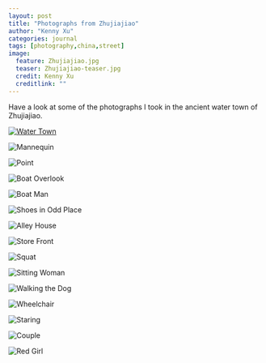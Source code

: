 ```yaml
---
layout: post
title: "Photographs from Zhujiajiao"
author: "Kenny Xu"
categories: journal
tags: [photography,china,street]
image:
  feature: Zhujiajiao.jpg
  teaser: Zhujiajiao-teaser.jpg
  credit: Kenny Xu
  creditlink: ""
---
```


Have a look at some of the photographs I took in the ancient water town of Zhujiajiao.

<a href="/kennythexu/images/Zhujiajiao/HQ/Zhujiajiao-6.jpg" target="_blank">![Water Town](/kennythexu/images/Zhujiajiao/Zhujiajiao-1-6.jpg "Water Town")</a>

![Mannequin](/kennythexu/images/Zhujiajiao/Zhujiajiao-1.jpg "Mannequin")

![Point](/kennythexu/images/Zhujiajiao/Zhujiajiao-1-3.jpg "Point")

![Boat Overlook](/kennythexu/images/Zhujiajiao/Zhujiajiao-1-5.jpg "Boat Overlook")

![Boat Man](/kennythexu/images/Zhujiajiao/Zhujiajiao-1-7.jpg "Boat Man")

![Shoes in Odd Place](/kennythexu/images/Zhujiajiao/Zhujiajiao-1-8.jpg "Shoes in Odd Place")

![Alley House](/kennythexu/images/Zhujiajiao/Zhujiajiao-1-9.jpg "Alley House")

![Store Front](/kennythexu/images/Zhujiajiao/Zhujiajiao-1-10.jpg "Store Front")

![Squat](/kennythexu/images/Zhujiajiao/Zhujiajiao-2.jpg "Squat")

![Sitting Woman](/kennythexu/images/Zhujiajiao/Zhujiajiao-3.jpg "Sitting Woman")

![Walking the Dog](/kennythexu/images/Zhujiajiao/Zhujiajiao-4.jpg "Walking the Dog")

![Wheelchair](/kennythexu/images/Zhujiajiao/Zhujiajiao-5.jpg "Wheelchair")

![Staring](/kennythexu/images/Zhujiajiao/Zhujiajiao-6.jpg "Staring")

![Couple](/kennythexu/images/Zhujiajiao/Zhujiajiao-7.jpg "Couple")

![Red Girl](/kennythexu/images/Zhujiajiao/Zhujiajiao-8.jpg "Red Girl")
